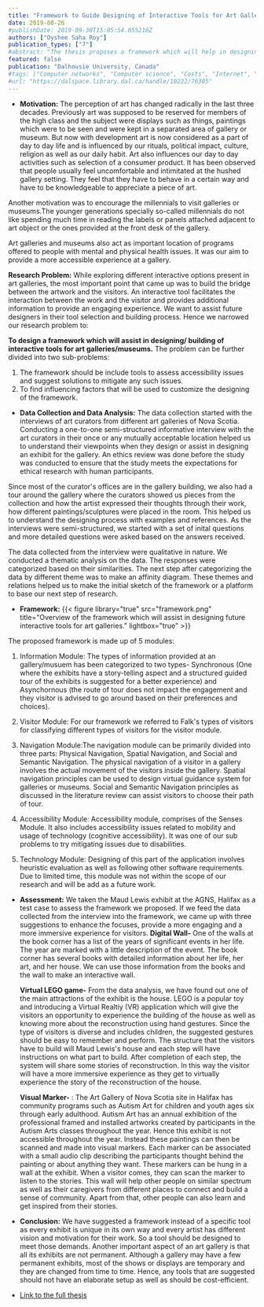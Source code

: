 ```yaml
---
title: "Framework to Guide Designing of Interactive Tools for Art Galleries"
date: 2019-08-26
#publishDate: 2019-09-30T15:05:54.055216Z
authors: ["Oyshee Saha Roy"]
publication_types: ["7"]
#abstract: "The thesis proposes a framework which will help in designing and building of interactive tools for art galleries. The research started with the background analysis of all the factors that influence the planning of an exhibit/show at an art gallery. One to-one interviews were conducted with the art curators from different art galleries in Nova Scotia, Canada. The data collected from the interview were qualitative. Thematic analysis has been done on the collected data to find out factors or features that should be considered while building an interactive tool. These factors were grouped to form modules which eventually was used to design the framework. The Maud Lewis exhibit (present at Art Gallery of Nova Scotia, Halifax) has been used as a reference. Different solutions for the Maude Lewis exhibit have been suggested based on the data analysis and the framework."
featured: false
publication: "Dalhousie University, Canada"
#tags: ["Computer networks", "Computer science", "Costs", "Internet", "Mobile computing", "Network address translation", "Network servers", "North America", "Protocols", "Web server"]
#url: "https://dalspace.library.dal.ca/handle/10222/76305"
---
```


- **Motivation:** The perception of art has changed radically in the last three decades. Previously art was supposed to be reserved for members of the high class and the subject were displays such as things, paintings which were to be seen and were kept in a separated
area of gallery or museum. But now with development art is now considered as a part of day to day life and is influenced by our rituals, political impact, culture, religion as well as our daily habit. Art also influences our day to day activities such as
selection of a consumer product. It has been observed that people usually feel uncomfortable and intimitated at the hushed gallery setting. They feel that they have to behave in a certain way and have to be knowledgeable to appreciate a piece of art. 

Another motivation was to encourage the millennials to visit galleries or museums.The younger generations specially so-called millennials do not like spending much time in reading the labels or panels attached adjacent to art object or the ones provided at the front desk of the gallery. 

Art galleries and museums also act as important location of programs offered to people with mental and physical health issues. It was our aim to provide a more accessible experience at a gallery.

**Research Problem:** While exploring different interactive options present in art galleries, the most important point that came up was to build the bridge between the artwork and the visitors. An interactive tool facilitates the interaction between the work and the visitor and provides additional information to provide an engaging experience. We want to assist future designers in their tool selection and building process. Hence we narrowed our research problem to:

**To design a framework which will assist in designing/ building of interactive tools for art galleries/museums.** The problem can be further divided into two sub-problems:
1. The framework should be include tools to assess accessibility issues and suggest solutions to mitigate any such issues.
2. To find influencing factors that will be used to customize the designing of the framework.

- **Data Collection and Data Analysis:** The data collection started with the interviews of art curators from different art galleries of Nova Scotia. Conducting a one-to-one semi-structured informative interview with the art curators in their once or any mutually acceptable location helped us to understand their viewpoints when they design or assist in designing an exhibit for the gallery. An ethics review was done before the study was conducted to ensure that the study meets the expectations for ethical research with human participants.

Since most of the curator's offices are in the gallery building, we also had a tour around the gallery where the curators showed us pieces from the collection and how the artist expressed their thoughts through their work, how different paintings/sculptures
were placed in the room. This helped us to understand the designing process with examples and references. As the interviews were semi-structured, we started with a set of inital questions and more detailed questions were asked based on the answers received.

The data collected from the interview were qualitative in nature. We conducted a thematic analysis on the data. The responses were categorized based on their similarities. The next step after categorizing the data by different theme was to make an
affinity diagram. These themes and relations helped us to make the initial sketch of the framework or a platform to base our next step of research.


- **Framework:** 
{{< figure library="true" src="framework.png" title="Overview of the framework which will assist in designing future interactive
tools for art galleries." lightbox="true" >}}

The proposed framework is made up of 5 modules:
1. Information Module: The types of information provided at an gallery/musuem has been categorized to two types-  Synchronous (One where the exhibits have a story-telling aspect and a structured guided tour of the exhibits is suggested for a better experience) and Asynchornous (the route of tour does not impact the engagement and they visitor is advised to go around based on their preferences and choices). 

2. Visitor Module: For our framework we referred to Falk's types of visitors for classifying different types of visitors for the visitor module.

3. Navigation Module:The navigation module can be primarily divided into three parts: Physical Navigation, Spatial Navigation, and Social and Semantic Navigation. The physical navigation of a visitor in a gallery involves the actual movement of the visitors inside the gallery. Spatial navigation principles can be used to design virtual guidance system for galleries or museums. Social and Semantic Navigation principles as discussed in the literature review can assist visitors to choose their path of tour.

4. Accessibility Module: Accessibility module, comprises of the Senses Module. It also includes accessibility issues related to mobility and usage of technology (cognitive accessibility). It was one of our sub problems to try mitigating issues due to disabilities.

5. Technology Module: Designing of this part of the application involves heuristic evaluation as well as following other software requirements. Due to limited time, this module was not within the scope of our research and will be add as a future work.


- **Assessment:** We taken the Maud Lewis exhibit at the AGNS, Halifax as a test case to assess the framework we proposed. If we feed the data collected from the interview into the framework, we came up with three suggestions to enhance the focuses, provide a more
engaging and a more immersive experience for visitors. 
      **Digital Wall-** One of the walls at the book corner has a list of the years of significant events in her life. The year are marked with a little description of the event. The book corner has several books with detailed information about her life, her art, and her house. We can use those information from the books and the wall to make an interactive wall.
      
   **Virtual LEGO game-** From the data analysis, we have found out one of the main attractions of the exhibit is the house. LEGO is a popular toy and introducing a Virtual Realtiy (VR) application which will give the visitors an opportunity to experience the building of the house as well as knowing more about the reconstruction using hand gestures. Since the type of visitors is diverse and includes children, the suggested gestures should be easy to remember and perform.  The structure that the visitors have to build will Maud Lewis's house and each step will have instructions on what part to build. After completion of each step, the system will share some stories of reconstruction. In this way the visitor will have a more immersive experience as they get to virtually experience the story
of the reconstruction of the house.
      
  **Visual Marker-** : The Art Gallery of Nova Scotia site in Halifax has community programs such as Autism Art for children and youth ages six through early adulthood. Autism Art has an annual exhibition of the professional framed and installed artworks created by participants in the Autism Arts classes throughout the year. Hence this exhibit is not accessible throughout the year. Instead these
paintings can then be scanned and made into visual markers. Each marker can be associated with a small audio clip describing the participants thought behind the painting or about anything they want. These markers can be hung in a wall at the exhibit. When a visitor comes, they can scan the marker to listen to the stories. This wall will help other people on similar spectrum as well as their caregivers from different places to connect and build a sense of community. Apart from that, other people can also learn and
get inspired from their stories.


- **Conclusion:** We have suggested a framework instead of a specific tool as every exhibit is unique in its own way and every artist has different vision and motivation for their work. So a tool should be designed to meet those demands. Another important aspect of an
art gallery is that all its exhibits are not permanent. Although a gallery may have a few permanent exhibits, most of the shows or displays are temporary and they are changed from time to time. Hence, any tools that are suggested should not have an elaborate setup as well as should be cost-efficient. 

- [Link to the full thesis](https://dalspace.library.dal.ca/handle/10222/76305)
